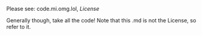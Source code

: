 Please see: code.mi.omg.lol, _License_

Generally though, take all the code! Note that this .md is not the License, so refer to it.
